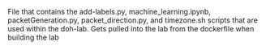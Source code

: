 File that contains the add-labels.py, machine_learning.ipynb, packetGeneration.py, packet_direction.py, and timezone.sh scripts that are used within the doh-lab. Gets pulled into the lab from the dockerfile when building the lab

